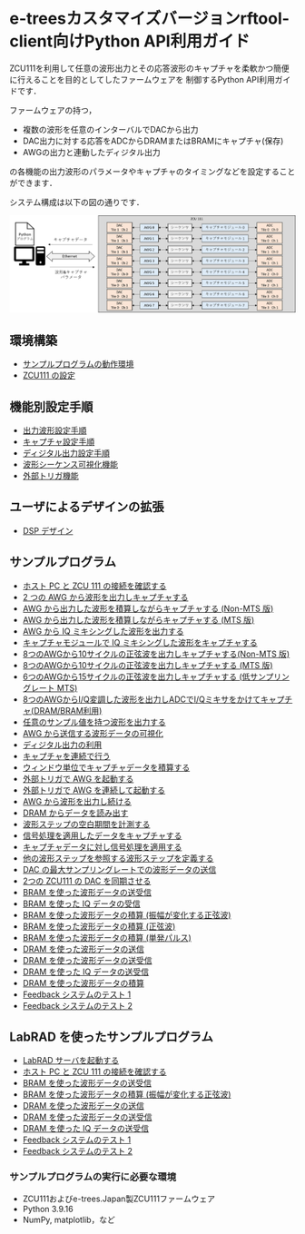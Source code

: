 # e-treesカスタマイズバージョンrftool-client向けPython API利用ガイド

ZCU111を利用して任意の波形出力とその応答波形のキャプチャを柔軟かつ簡便に行えることを目的としてしたファームウェアを
制御するPython API利用ガイドです．

ファームウェアの持つ，

- 複数の波形を任意のインターバルでDACから出力
- DAC出力に対する応答をADCからDRAMまたはBRAMにキャプチャ(保存)
- AWGの出力と連動したディジタル出力

の各機能の出力波形のパラメータやキャプチャのタイミングなどを設定することができます．

システム構成は以下の図の通りです．

![システムオーバービュー](images/zcu111_system_overview.png)

## 環境構築
- [サンプルプログラムの動作環境](operating_environment.md)
- [ZCU111 の設定](zcu111_setting.md)

## 機能別設定手順

- [出力波形設定手順](awg-ja.md) 
- [キャプチャ設定手順](capture-ja.md) 
- [ディジタル出力設定手順](digital-ja.md) 
- [波形シーケンス可視化機能](wave-sequence-vis-ja.md) 
- [外部トリガ機能](external-trigger-ja.md)

## ユーザによるデザインの拡張

- [DSP デザイン](dsp-design.md)

## サンプルプログラム

- [ホスト PC と ZCU 111 の接続を確認する](../examples/setup_verify/README.md)
- [2 つの AWG から波形を出力しキャプチャする](../examples/awg_send_recv/README.md)
- [AWG から出力した波形を積算しながらキャプチャする (Non-MTS 版)](../examples/awg_accum_send_recv/README.md)
- [AWG から出力した波形を積算しながらキャプチャする (MTS 版)](../examples/mts_awg_accum_send_recv/README.md)
- [AWG から IQ ミキシングした波形を出力する](../examples/awg_iq_send_recv/README.md)
- [キャプチャモジュールで IQ ミキシングした波形をキャプチャする](../examples/awg_send_iq_recv/README.md)
- [8つのAWGから10サイクルの正弦波を出力しキャプチャする(Non-MTS 版)](../examples/awg_x8_send_recv/README.md)
- [8つのAWGから10サイクルの正弦波を出力しキャプチャする (MTS 版)](../examples/mts_awg_x8_send_recv/README.md)
- [6つのAWGから15サイクルの正弦波を出力しキャプチャする (低サンプリングレート MTS)](../examples/mts_awg_x8_low_sampling_rate/README.md)
- [8つのAWGからI/Q変調した波形を出力しADCでI/Qミキサをかけてキャプチャ(DRAM/BRAM利用)](../examples/awg_x8_iq_send_iq_recv/README.md)
- [任意のサンプル値を持つ波形を出力する](../examples/awg_any_wave_send_recv/README.md)
- [AWG から送信する波形データの可視化](../examples/awg_waveseq_visualize/README.md)
- [ディジタル出力の利用](../examples/awg_digital_output/README.md)
- [キャプチャを連続で行う](../examples/awg_x8_continuous_send_recv/README.md)
- [ウィンドウ単位でキャプチャデータを積算する](../examples/awg_windowed_capture/README.md)
- [外部トリガで AWG を起動する](../examples/awg_x8_external_trigger/README.md)
- [外部トリガで AWG を連続して起動する](../examples/awg_continual_external_trigger/README.md)
- [AWG から波形を出力し続ける](../examples/awg_infinite_send/README.md)
- [DRAM からデータを読み出す](../examples/awg_dram_read/README.md)
- [波形ステップの空白期間を計測する](../examples/awg_measure_wave_gap/README.md)
- [信号処理を適用したデータをキャプチャする](../examples/awg_dsp_send_recv/README.md)
- [キャプチャデータに対し信号処理を適用する](../examples/awg_dsp_binalization/README.md)
- [他の波形ステップを参照する波形ステップを定義する](../examples/awg_ref_step/README.md)
- [DAC の最大サンプリングレートでの波形データの送信](../examples/bram_send_max_sampling_rate/README.md)
- [2つの ZCU111 の DAC を同期させる](../examples/mts_external_clock/README.md)
- [BRAM を使った波形データの送受信](../examples/bram_send_recv/README.md)
- [BRAM を使った IQ データの受信](../examples/bram_iq_send_recv/README.md)
- [BRAM を使った波形データの積算 (振幅が変化する正弦波)](../examples/bram_accum_send_recv/README.md)
- [BRAM を使った波形データの積算 (正弦波)](../examples/bram_accum_send_recv_sine/README.md)
- [BRAM を使った波形データの積算 (単発パルス)](../examples/bram_accum_send_recv_pulse/README.md)
- [DRAM を使った波形データの送信](../examples/dram_send_2ch_250ms/README.md)
- [DRAM を使った波形データの送受信](../examples/dram_send_recv_2ch_250ms/README.md)
- [DRAM を使った IQ データの送受信](../examples/dram_iq_send_recv/README.md)
- [DRAM を使った波形データの積算](../examples/dram_accum_send_recv/README.md)
- [Feedback システムのテスト 1](../examples/feedback_test_1/README.md)
- [Feedback システムのテスト 2](../examples/feedback_test_2/README.md)

## LabRAD を使ったサンプルプログラム

- [LabRAD サーバを起動する](../examples/rftool_labrad_server/README.md)
- [ホスト PC と ZCU 111 の接続を確認する](../examples/setup_verify_labrad/README.md)
- [BRAM を使った波形データの送受信](../examples/bram_send_recv_labrad/README.md)
- [BRAM を使った波形データの積算 (振幅が変化する正弦波)](../examples/bram_accum_send_recv_labrad/README.md)
- [DRAM を使った波形データの送信](../examples/dram_send_2ch_250ms_labrad/README.md)
- [DRAM を使った波形データの送受信](../examples/dram_send_recv_2ch_250ms_labrad/README.md)
- [DRAM を使った IQ データの送受信](../examples/dram_iq_send_recv_labrad/README.md)
- [Feedback システムのテスト 1](../examples/feedback_test_1_labrad/README.md)
- [Feedback システムのテスト 2](../examples/feedback_test_2_labrad/README.md)

### サンプルプログラムの実行に必要な環境

- ZCU111およびe-trees.Japan製ZCU111ファームウェア
- Python 3.9.16
- NumPy, matplotlib，など
